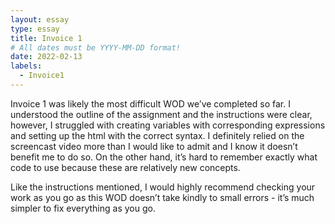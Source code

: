 ```yaml
---
layout: essay
type: essay
title: Invoice 1
# All dates must be YYYY-MM-DD format!
date: 2022-02-13
labels:
  - Invoice1
---
```


Invoice 1 was likely the most difficult WOD we’ve completed so far. I understood the outline of the assignment and the instructions were clear, however, I struggled with creating variables with corresponding expressions and setting up the html with the correct syntax. I definitely relied on the screencast video more than I would like to admit and I know it doesn’t benefit me to do so. On the other hand, it’s hard to remember exactly what code to use because these are relatively new concepts. 

Like the instructions mentioned, I would highly recommend checking your work as you go as this WOD doesn’t take kindly to small errors - it’s much simpler to fix everything as you go. 